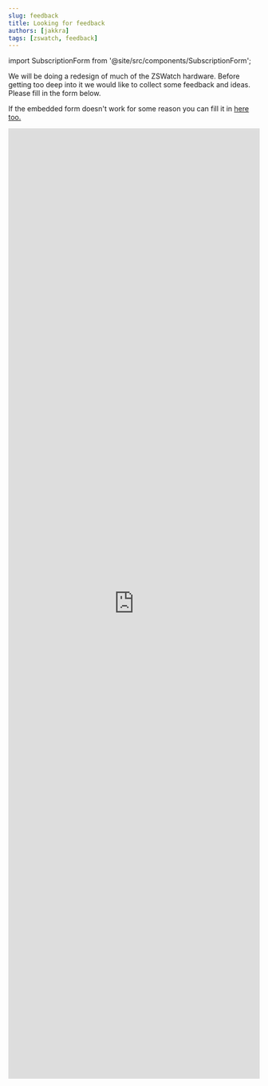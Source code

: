 ```yaml
---
slug: feedback
title: Looking for feedback
authors: [jakkra]
tags: [zswatch, feedback]
---
```


import SubscriptionForm from '@site/src/components/SubscriptionForm';

We will be doing a redesign of much of the ZSWatch hardware. Before getting too deep into it we would like to collect some feedback and ideas.
Please fill in the form below.

<!-- truncate -->
If the embedded form doesn't work for some reason you can fill it in [here too.](https://docs.google.com/forms/d/e/1FAIpQLSc5x3omDgfKNch9FyK3_1oTg-3tS38z_F2DC7QWCfxR-AVKDg/viewform?usp=sharing)

<iframe src="https://docs.google.com/forms/d/e/1FAIpQLSc5x3omDgfKNch9FyK3_1oTg-3tS38z_F2DC7QWCfxR-AVKDg/viewform?embedded=true" width="100%" height="1900" frameborder="0" marginheight="0" marginwidth="0">Läser in …</iframe>

<SubscriptionForm/>
